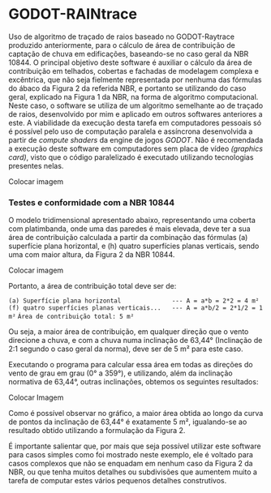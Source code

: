 # GODOT-RAINtrace
Uso de algoritmo de traçado de raios baseado no GODOT-Raytrace produzido anteriormente, para o cálculo de área de contribuição de captação de chuva em edificações, baseando-se no caso geral da NBR 10844. O principal objetivo deste software é auxiliar o cálculo da área de contribuição em telhados, cobertas e fachadas de modelagem complexa e excêntrica, que não seja fielmente representada por nenhuma das fórmulas do ábaco da Figura 2 da referida NBR, e portanto se utilizando do caso geral, explicado na Figura 1 da NBR, na forma de algoritmo computacional. Neste caso, o software se utiliza de um algoritmo semelhante ao de traçado de raios, desenvolvido por mim e aplicado em outros softwares anteriores a este. A viabilidade da execução desta tarefa em computadores pessoais só é possível pelo uso de computação paralela e assíncrona desenvolvida a partir de _compute shaders_ da engine de jogos _GODOT_. Não é recomendada a execução deste software em computadores sem placa de vídeo _(graphics card)_, visto que o código paralelizado é executado utilizando tecnologias presentes nelas.

Colocar imagem

### Testes e conformidade com a NBR 10844

O modelo tridimensional apresentado abaixo, representando uma coberta com platimbanda, onde uma das paredes é mais elevada, deve ter a sua área de contribuição calculada a partir da combinação das fórmulas (a) superfície plana horizontal, e (h) quatro superfícies planas verticais, sendo uma com maior altura, da Figura 2 da NBR 10844.

Colocar imagem

Portanto, a área de contribuição total deve ser de:

`(a) Superfície plana horizontal              --- A = a*b = 2*2 = 4 m²`
`(f) quatro superfícies planas verticais...   --- A = a*b/2 = 2*1/2 = 1 m²`
`Área de contribuição total: 5 m²`

Ou seja, a maior área de contribuição, em qualquer direção que o vento direcione a chuva, e com a chuva numa inclinação de 63,44° (Inclinação de 2:1 segundo o caso geral da norma), deve ser de 5 m² para este caso.

Executando o programa para calcular essa área em todas as direções do vento de grau em grau (0° a 359°), e utilizando, além da inclinação normativa de 63,44°, outras inclinações, obtemos os seguintes resultados:

Colocar Imagem

Como é possível observar no gráfico, a maior área obtida ao longo da curva de pontos da inclinação de 63,44° é exatamente 5 m², igualando-se ao resultado obtido utilizando a formulação da Figura 2.

É importante salientar que, por mais que seja possível utilizar este software para casos simples como foi mostrado neste exemplo, ele é voltado para casos complexos que não se enquadam em nenhum caso da Figura 2 da NBR, ou que tenha muitos detalhes ou subdivisões que aumentem muito a tarefa de computar estes vários pequenos detalhes construtivos.
